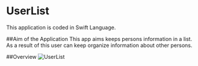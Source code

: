 # UserList
This application is coded in Swift Language.

##Aim of the Application
This app aims keeps persons information in a list. As a result of this user can keep organize information about other persons.

##Overview
![UserList](https://github.com/BurakKT0/UserList/assets/86419373/8e44a33e-fb9a-4da0-94bd-889468e772a0)


